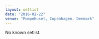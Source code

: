 ```yaml
---
layout: setlist
date: "2016-02-22"
venue: "Pumpehuset, Copenhagen, Denmark"
---
```


No known setlist.
